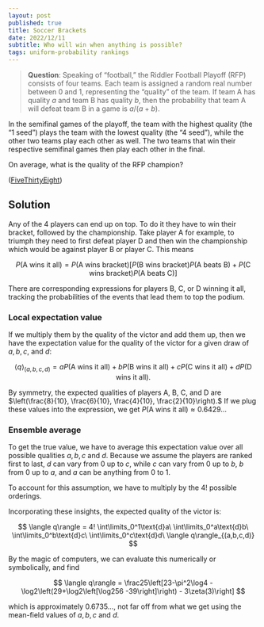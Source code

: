```yaml
---
layout: post
published: true
title: Soccer Brackets
date: 2022/12/11
subtitle: Who will win when anything is possible?
tags: uniform-probability rankings
---
```


>**Question**: Speaking of “football,” the Riddler Football Playoff (RFP) consists of four teams. Each team is assigned a random real number between 0 and 1, representing the “quality” of the team. If team A has quality $a$ and team B has quality $b,$ then the probability that team A will defeat team B in a game is $a/(a+b).$

In the semifinal games of the playoff, the team with the highest quality (the “1 seed”) plays the team with the lowest quality (the “4 seed”), while the other two teams play each other as well. The two teams that win their respective semifinal games then play each other in the final.

On average, what is the quality of the RFP champion?

<!--more-->

([FiveThirtyEight](https://fivethirtyeight.com/features/can-you-win-the-riddler-football-playoff/))

## Solution

Any of the $4$ players can end up on top. To do it they have to win their bracket, followed by the championship. Take player A for example, to triumph they need to first defeat player D and then win the championship which would be against player B or player C. This means 

$$ P(\text{A wins it all}) = P(\text{A wins bracket})\left[P(\text{B wins bracket})P(\text{A beats B}) + P(\text{C wins bracket})P(\text{A beats C})\right] $$

There are corresponding expressions for players B, C, or D winning it all, tracking the probabilities of the events that lead them to top the podium. 

### Local expectation value

If we multiply them by the quality of the victor and add them up, then we have the expectation value for the quality of the victor for a given draw of $a, b, c,$ and $d:$

$$ \langle q\rangle_{(a,b,c,d)} = a P(\text{A wins it all}) + b P(\text{B wins it all}) + c P(\text{C wins it all}) + d P(\text{D wins it all}). $$

By symmetry, the expected qualities of players A, B, C, and D are $\left(\frac{8}{10}, \frac{6}{10}, \frac{4}{10}, \frac{2}{10}\right).$ If we plug these values into the expression, we get $P(\text{A wins it all})\approx 0.6429\ldots$

<!-- which isn't far off from the true value (see below). -->

### Ensemble average

To get the true value, we have to average this expectation value over all possible qualities $a, b, c$ and $d.$ Because we assume the players are ranked first to last, $d$ can vary from $0$ up to $c,$ while $c$ can vary from $0$ up to $b,$ $b$ from $0$ up to $a,$ and $a$ can be anything from $0$ to $1.$ 

To account for this assumption, we have to multiply by the $4!$ possible orderings.

Incorporating these insights, the expected quality of the victor is:

$$ \langle q\rangle = 4! \int\limits_0^1\text{d}a\ \int\limits_0^a\text{d}b\ \int\limits_0^b\text{d}c\ \int\limits_0^c\text{d}d\ \langle q\rangle_{(a,b,c,d)} $$

By the magic of computers, we can evaluate this numerically or symbolically, and find

$$ \langle q\rangle = \frac25\left[23-\pi^2\log4 -\log2\left(29+\log2\left[\log256 -39\right]\right) - 3\zeta(3)\right] $$ 

which is approximately $0.6735\ldots,$ not far off from what we get using the mean-field values of $a, b, c$ and $d.$

<br>
